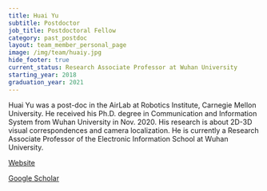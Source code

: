 ```yaml
---
title: Huai Yu
subtitle: Postdoctor
job_title: Postdoctoral Fellow
category: past_postdoc
layout: team_member_personal_page
image: /img/team/huaiy.jpg
hide_footer: true
current_status: Research Associate Professor at Wuhan University
starting_year: 2018
graduation_year: 2021
---
```



Huai Yu was a post-doc in the AirLab at Robotics Institute, Carnegie Mellon University. He received his Ph.D. degree in Communication and Information System from Wuhan University in Nov. 2020. His research is about 2D-3D visual correspondences and camera localization. He is currently a Research Associate Professor of the Electronic Information School at Wuhan University.

[Website](https://levenberg.github.io)

[Google Scholar](https://scholar.google.com/citations?user=lG7h27kAAAAJ&hl=en)
